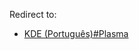 Redirect to:

*   [KDE (Português)#Plasma](/index.php/KDE_(Portugu%C3%AAs)#Plasma "KDE (Português)")